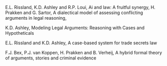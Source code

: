 
E.L. Rissland, K.D. Ashley and R.P. Loui, Ai and law: A fruitful synergy,
H. Prakken and G. Sartor, A dialectical model of assessing conflicting arguments in legal reasoning,

K.D. Ashley, Modeling Legal Arguments: Reasoning with Cases and Hypotheticals

E.L. Rissland and K.D. Ashley, A case-based system for trade secrets law

F.J. Bex, P.J. van Koppen, H. Prakken and B. Verheij, A hybrid formal theory of arguments, stories and criminal evidence